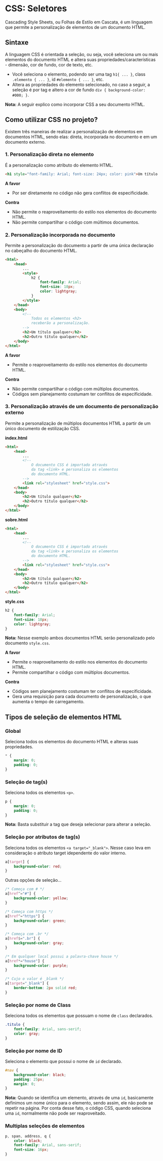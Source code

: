 # CSS: Seletores

Cascading Style Sheets, ou Folhas de Estilo em Cascata, é um linguagem que permite a personalização de elementos de um documento HTML. 

## Sintaxe 

A linguagem CSS é orientada a seleção, ou seja, você seleciona um ou mais elementos do documento HTML e altera suas propriedades/características - dimensão, cor de fundo, cor de texto, etc.

- Você seleciona o elemento, podendo ser uma tag `h1{ ... }`, class `.elemento { ... }`, id `#elemento { ... }`, etc.
- Altera as propriedades do elemento selecionado, no caso a seguir, a seleção é por tag e altero a cor de fundo `div { background-color: #000; }`.

**Nota:** A seguir explico como incorporar CSS a seu documento HTML.
## Como utilizar CSS no projeto?

Existem três maneiras de realizar a personalização de elementos em documentos HTML, sendo elas: direta, incorporada no documento e em um documento externo.


### 1. Personalização direta no elemento

É a personalização como atributo do elemento HTML. 

``` html
<h1 style="font-family: Arial; font-size: 24px; color: pink">Um título qualquer</h1>
```

**A favor**
- Por ser diretamente no código não gera conflitos de especificidade.

**Contra**
- Não permite o reaproveitamento do estilo nos elementos do documento HTML.
- Não permite compartilhar o código com múltimos documentos.

### 2. Personalização incorporada no documento

Permite a personalização do documento a partir de uma única declaração no cabeçalho do documento HTML.

``` html
<html>
    <head>
        ...
        <style>
            h2 {
                font-family: Arial; 
                font-size: 18px; 
                color: lightgray;
            }
        </style>
    </head>
    <body>
        <!-- 
            Todos os elementos <h2>
            receberão a personalização. 
        -->
        <h2>Um título qualquer</h2>
        <h2>Outro título qualquer</h2>
    </body>
</html>
```

**A favor**
- Permite o reaproveitamento do estilo nos elementos do documento HTML.

**Contra**
- Não permite compartilhar o código com múltiplos documentos.
- Códigos sem planejamento costumam ter conflitos de especificidade.

### 3. Personalização através de um documento de personalização externo

Permite a personalização de múltiplos documentos HTML a partir de um único documento de estilização CSS.

**index.html**
``` html
<html>
    <head>
        ...
        <!-- 
            O documento CSS é importado através
            da tag <link> e personaliza os elementos 
            do documento HTML.
        -->
        <link rel="stylesheet" href="style.css">
    </head>
    <body>
        <h2>Um título qualquer</h2>
        <h2>Outro título qualquer</h2>
    </body>
</html>
```

**sobre.html**
``` html
<html>
    <head>
        ...
        <!-- 
            O documento CSS é importado através
            da tag <link> e personaliza os elementos 
            do documento HTML.
        -->
        <link rel="stylesheet" href="style.css">
    </head>
    <body>
        <h2>Um título qualquer</h2>
        <h2>Outro título qualquer</h2>
    </body>
</html>
```

**style.css**
``` css
h2 {
    font-family: Arial; 
    font-size: 18px; 
    color: lightgray;
}
```

**Nota:** Nesse exemplo ambos documentos HTML serão personalizado pelo documento `style.css`.

**A favor**
- Permite o reaproveitamento do estilo nos elementos do documento HTML.
- Permite compartilhar o código com múltiplos documentos.

**Contra**
- Códigos sem planejamento costumam ter conflitos de especificidade.
- Gera uma requisição para cada documento de personalização, o que aumenta o tempo de carregamento.

## Tipos de seleção de elementos HTML

### Global

Seleciona todos os elementos do documento HTML e alteras suas propriedades.

``` css
* {
    margin: 0;
    padding: 0;
}
```

### Seleção de tag(s)

Seleciona todos os elementos `<p>`. 

``` css
p {
    margin: 0;
    padding: 0;
}
```
**Nota:** Basta substituir a tag que deseja selecionar para alterar a seleção.

### Seleção por atributos de tag(s)

Seleciona todos os elementos `<a target="_blank">`. Nesse caso leva em consideração o atributo target idependente do valor interno. 

``` css
a[target] {
    background-color: red;
}
```

Outras opções de seleção...

``` css
/* Começa com # */
a[href^="#"] {
	background-color: yellow;
}

/* Começa com https */
a[href^="https"] {
	background-color: green;
}

/* Começa com .br */
a[href$=".br"] {
	background-color: gray;
}

/* Em qualquer local possui a palavra-chave house */
a[href*="house"] {
	background-color: purple;
}

/* Cujo o valor é _blank */
a[target="_blank"] {
	border-bottom: 2px solid red;
}
```

### Seleção por nome de Class

Seleciona todos os elementos que possuam o nome de `class` declarados.

``` css
.titulo {
    font-family: Arial, sans-serif;
    color: gray;
}
```

### Seleção por nome de ID

Seleciona o elemento que possui o nome de `id` declarado.

``` css
#nav {
    background-color: black;
    padding: 25px;
    margin: 0;
}
```

**Nota:** Quando se identifica um elemento, através de uma `id`, basicamente definimos um nome único para o elemento, sendo assim, ele não pode se repetir na página. Por conta desse fato, o código CSS, quando seleciona uma `id`, normalmente não pode ser reaproveitado. 

### Multiplas seleções de elementos

``` css
p, span, address, q {
    color: black;
    font-family: Arial, sans-serif;
    font-size: 16px;
}
```